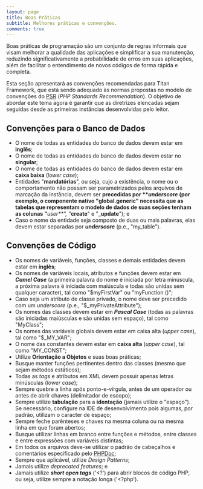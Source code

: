 ```yaml
---
layout: page
title: Boas Práticas
subtitle: Melhores práticas e convenções.
comments: true
---
```


Boas práticas de programação são um conjunto de regras informais que visam melhorar a qualidade das aplicações e simplificar a sua manutenção, reduzindo significativamente a probabilidade de erros em suas aplicações, além de facilitar o entendimento de novos códigos de forma rápida e completa.

Esta seção apresentará as convenções recomendadas para Titan Framework, que está sendo adequado às normas propostas no modelo de convenções do [PSR](https://www.php-fig.org/psr) (*PHP Standards Recommendation*). O objetivo de abordar este tema agora é garantir que as diretrizes elencadas sejam seguidas desde as primeiras instâncias desenvolvidas pelo leitor.

## Convenções para o Banco de Dados

- O nome de todas as entidades do banco de dados devem estar em **inglês**;
- O nome de todas as entidades do banco de dados devem estar no **singular**;
- O nome de todas as entidades do banco de dados devem estar em **caixa baixa** (*lower case*);
- Entidades "**mandatórias**", ou seja, cujo a existência, o nome ou o comportamento não possam ser parametrizados pelos arquivos de marcação da instância, devem ser **precedidas por ****_underscore_** (por exemplo, o componente nativo "**global.generic**" necessita que as tabelas que representam o modelo de dados de suas seções tenham as colunas "**_user**", "_**create**" e "**_update**"); e
- Caso o nome da entidade seja composto de duas ou mais palavras, elas devem estar separadas por **_underscore_** (p.e., "my_table").

## Convenções de Código

- Os nomes de variáveis, funções, classes e demais entidades devem estar em **inglês**;
- Os nomes de variáveis locais, atributos e funções devem estar em **_Camel Case_** (a primeira palavra do nome é iniciada por letra minúscula, a próxima palavra é iniciada com maiúscula e todas são unidas sem qualquer caracter), tal como "$myFirstVar" ou "myFunction ()";
- Caso seja um atributo de classe privado, o nome deve ser precedido com um *underscore* (p.e., "$_myPrivateAttribute");
- Os nomes das classes devem estar em **_Pascal Case_** (todas as palavras são iniciadas maiúsculas e são unidas sem espaço), tal como "MyClass";
- Os nomes das variáveis globais devem estar em caixa alta (*upper case*), tal como "$_MY_VAR";
- O nome das constantes devem estar em **caixa alta** (*upper case*), tal como  "MY_CONST";
- Utilize **Orientação a Objetos** e suas boas práticas;
- Busque manter funções pertinentes dentro das classes (mesmo que sejam métodos estáticos);
- Todas as *tags* e atributos em XML devem possuir apenas letras minúsculas (*lower case*);
- Sempre quebre a linha após ponto-e-vírgula, antes de um operador ou antes de abrir chaves (delimitador de escopo);
- Sempre utilize **tabulação** para a **identação** (jamais utilize o "espaço"). Se necessário, configure na IDE de desenvolvimento pois algumas, por padrão, utilizam o caracter de espaço;
- Sempre feche parênteses e chaves na mesma coluna ou na mesma linha em que foram abertos;
- Busque utilizar linhas em branco entre funções e métodos, entre classes e entre expressões com variáveis distintas;
- Em todos os arquivos deve-se utilizar o padrão de cabeçalhos e comentários especificado pelo [PHPDoc](https://www.phpdoc.org/);
- Sempre que aplicável, utilize *Design Patterns*;
- Jamais utilize *deprecated features*; e
- Jamais utilize **_short open tags_** ('\<?') para abrir blocos de código PHP, ou seja, utilize sempre a notação longa ('\<?php').
